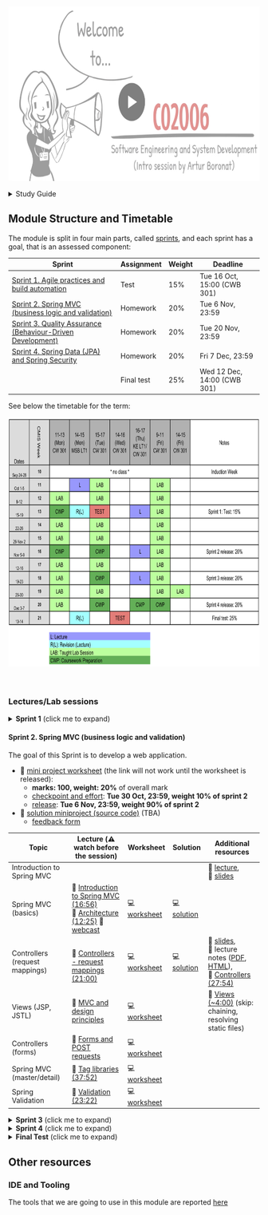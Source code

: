 <link rel='stylesheet' href='./web/swiss.css'/>

<a href="https://leicester.cloud.panopto.eu/Panopto/Pages/Viewer.aspx?id=69fe1611-62b5-4d3a-b556-a96800b4f2bc"><img src="web/L0_thumbnail_play.png" alt="CO2006 introductory session" height="350" width="800"></a>


<details><summary>Study Guide</summary>

## Study Guide

The **study guide** is available :notebook_with_decorative_cover: [here](./CO2006-studyguide-18-19.pdf).

</details>

## Module Structure and Timetable 

The module is split in four main parts, called [sprints](https://en.wikipedia.org/wiki/Scrum_(software_development)#Sprint), and each sprint has a goal, that is an assessed component:

| Sprint | Assignment | Weight | Deadline |
|--|--|--|--|
| [Sprint 1. Agile practices and build automation](#sprint-1-agile-practices-and-build-automation) | Test | 15% | Tue 16 Oct, 15:00 (CWB 301) |
| [Sprint 2. Spring MVC (business logic and validation)](#sprint-2-spring-mvc-business-logic-and-validation) | Homework | 20% | Tue 6 Nov, 23:59 |
| [Sprint 3. Quality Assurance (Behaviour-Driven Development)](#sprint-3-quality-assurance-behaviour-driven-development) | Homework | 20% | Tue 20 Nov, 23:59 |
| [Sprint 4. Spring Data (JPA) and Spring Security](#sprint-4-spring-data-jpa-and-spring-security) | Homework | 20% | Fri 7 Dec, 23:59 |
|  | Final test | 25% | Wed 12 Dec, 14:00 (CWB 301) |

See below the timetable for the term:

<img src="web/sampletimetable.png" alt="CO2006 timetable" height="500" width="800">


<br />
<br />
<br />



### Lectures/Lab sessions

<details><summary><b>Sprint 1</b> (click me to expand)</summary>

#### Sprint 1. Agile practices and build automation

The goal for this sprint is a test on agile practices in software development, Groovy and Gradle:
* :dart: **TEST: Tuesday 16th October, CW3 Lab (out of 100, weight: 15%): 15:00-15:50**
* :nerd_face: Contents to be assessed in the test summarised [here](./sprint1.test.md#contents-for-test-sprint-1)
  * The **revision session** will be on **Monday 15 October, 14:00, in Brookfield Lecture Theatre**
* :computer: A sample test is available [here](https://bit.ly/2DE8j1I) (this is a link to Blackboard and you need to be signed in for it to work)

&nbsp;&nbsp;&nbsp;&nbsp;&nbsp;&nbsp;&nbsp;&nbsp;&nbsp;&nbsp;&nbsp;&nbsp;&nbsp;&nbsp;&nbsp;&nbsp;&nbsp;&nbsp;&nbsp;&nbsp;&nbsp;&nbsp;&nbsp;&nbsp;&nbsp;&nbsp;&nbsp;&nbsp;&nbsp;&nbsp;&nbsp;&nbsp;&nbsp;&nbsp;&nbsp;&nbsp;&nbsp;&nbsp;&nbsp;&nbsp;&nbsp;&nbsp;&nbsp;&nbsp;&nbsp;&nbsp;&nbsp;&nbsp;&nbsp;&nbsp;&nbsp;&nbsp;&nbsp;&nbsp;<img src="web/bannerSessions.png" alt="what to do in lab sessions" height="200" width="600">

| Topic | Lecture  (:warning: watch before the session) | Worksheet | Solution | Additional resources | 
|--|--|--|--|--|
| Introduction to Build Automation | - | - | - | :movie_camera: [lecture](https://leicester.cloud.panopto.eu/Panopto/Pages/Viewer.aspx?id=a4e9fc02-2df3-4a00-b55b-a96d00c81305), <br/> :notebook_with_decorative_cover: [slides](./lectureNotes/sprint1.lecture.pdf), <br/>:movie_camera: [Waterfall Fundamentals and Its Problems (21:14)](https://app.pluralsight.com/player?course=agile-fundamentals&author=stephen-haunts&name=agile-fundamentals-m2&clip=0&mode=live), <br/> :movie_camera: [What is agile all about? (28:41)](https://app.pluralsight.com/player?course=agile-fundamentals&author=stephen-haunts&name=agile-fundamentals-m3&clip=0&mode=live), <br/> :movie_camera: [Common agile misconceptions (20:12)](https://app.pluralsight.com/player?course=agile-fundamentals&author=stephen-haunts&name=agile-fundamentals-m4&clip=0&mode=live),<br/> :movie_camera: [Advantages and disadvantages (18:48)](https://app.pluralsight.com/player?course=agile-fundamentals&author=stephen-haunts&name=agile-fundamentals-m5&clip=0&mode=live) |
| Integrated Development Environments (IDEs)	 | :movie_camera: [Intro to IDEs (19:33)](https://leicester.cloud.panopto.eu/Panopto/Pages/Viewer.aspx?id=9624f170-8536-4ad6-9655-a96500e049e9), <br/> :movie_camera: [Pair programming (16:05)](https://leicester.cloud.panopto.eu/Panopto/Pages/Viewer.aspx?id=a21e8ac3-d6ee-4ccc-bf7b-a96c00a0af9c) | :computer: [worksheet](./sprint1/IDE_exercises/) |  | :notebook_with_decorative_cover: lecture notes ([PDF](./lectureNotes/sprint1.lab1.IDE.pdf), [HTML](./lectureNotes/sprint1.lab1.IDE.md)) |
| Groovy (basic syntax and collections) | :movie_camera: [Intro to Groovy (26:35)](https://app.pluralsight.com/player?course=groovy-fundamentals&author=jeremy-jarrell&name=groovy-fundamentals-m1&clip=0&mode=live) | :computer: [worksheet](./sprint1/Groovy_exercises/) | :computer: [solution](./sprint1/Groovy_exercises_solution/src/solution/exercises_solutions.groovy) | :notebook_with_decorative_cover: lecture notes ([PDF](./lectureNotes/sprint1.lab2.Groovy.pdf), [HTML](./lectureNotes/sprint1.lab2.Groovy.md)) <br/> :movie_camera: [Groovy's basic syntax (31:13)](https://app.pluralsight.com/player?course=groovy-fundamentals&author=jeremy-jarrell&name=groovy-fundamentals-m2&clip=0&mode=live) |  
|  Gradle (tasks and dependencies)  		| :movie_camera: [Intro to Gradle (18:59)](https://app.pluralsight.com/player?course=gradle-fundamentals&author=kevin-jones&name=gradle-fundamentals-m1&clip=0&mode=live), <br/>  :movie_camera: [Tasks (20:50)](https://app.pluralsight.com/player?course=gradle-fundamentals&author=kevin-jones&name=gradle-fundamentals-m2&clip=0&mode=live) | :computer: [worksheet](./sprint1/Gradle_ex01/) | :computer: [solution](./sprint1/Gradle_ex01_solution/build.gradle) | :movie_camera: [Task dependencies (17:18)](https://app.pluralsight.com/player?course=gradle-fundamentals&author=kevin-jones&name=gradle-fundamentals-m3&clip=0&mode=live), <br/> :movie_camera: [Typed tasks (11:36)](https://app.pluralsight.com/player?course=gradle-fundamentals&author=kevin-jones&name=gradle-fundamentals-m4&clip=0&mode=live),<br/> :notebook_with_decorative_cover: lecture notes ([PDF](./lectureNotes/sprint1.lab3.Gradle.pdf), [HTML](./lectureNotes/sprint1.lab3.Gradle.md)), <br/> :movie_camera: [webcast (questions on Buildship)](https://leicester.cloud.panopto.eu/Panopto/Pages/Viewer.aspx?id=ad336c72-edd0-48c2-a4d6-a97300a4fae9) |
| Gradle (Plugins - Java, Groovy, external dependencies) 		| :movie_camera: [Java projects (18:59)](https://app.pluralsight.com/player?course=gradle-fundamentals&author=kevin-jones&name=gradle-fundamentals-m5&clip=0&mode=live)* | :computer: [worksheet](./sprint1/Gradle_ex02/) | :computer: [solution](./sprint1/Gradle_ex02_solution/) | :notebook_with_decorative_cover: lecture notes ([PDF](./lectureNotes/sprint1.lab4.Gradle.pdf), [HTML](./lectureNotes/sprint1.lab4.Gradle.md)), <br/> :movie_camera: [External dependencies (24:15)](https://app.pluralsight.com/player?course=gradle-fundamentals&author=kevin-jones&name=gradle-fundamentals-m5&clip=0&mode=live)  | 
| Gradle (external dependencies, testing, wrapper) 		| :movie_camera: [Testing (16:13)](https://app.pluralsight.com/player?course=gradle-fundamentals&author=kevin-jones&name=gradle-fundamentals-m7&clip=0&mode=live) | :computer: [worksheet](./sprint1/Gradle_ex03/) | :computer: [solution](./sprint1/Gradle_ex03_solution/)  | :notebook_with_decorative_cover: lecture notes ([PDF](./lectureNotes/sprint1.lab5.Gradle.pdf), [HTML](./lectureNotes/sprint1.lab5.Gradle.md)) | 
| Revision 		| :movie_camera: [revision](https://leicester.cloud.panopto.eu/Panopto/Pages/Viewer.aspx?id=55abaa08-2cc1-4090-afc4-a97a00d6b638) |  |  | :notebook_with_decorative_cover: [slides](./lectureNotes/sprint1.revision.pdf) | 


\* Skip `Writing a multi-project build`

<br />
<br />
<br />

</details> 

#### Sprint 2. Spring MVC (business logic and validation)

The goal of this Sprint is to develop a web application. 

* :dart: [mini project worksheet](./miniproject.md) (the link will not work until the worksheet is released):
  * **marks: 100, weight: 20%** of overall mark
  * [checkpoint and effort](): **Tue 30 Oct, 23:59, weight 10% of sprint 2**
  * [release](): **Tue 6 Nov, 23:59, weight 90% of sprint 2**
* :loudspeaker: [solution miniproject (source code)]() (TBA)
  * [feedback form]()

| Topic | Lecture  (:warning: watch before the session) | Worksheet | Solution | Additional resources | 
|--|--|--|--|--|
| Introduction to Spring MVC				|  |  | | :movie_camera: [lecture](https://leicester.cloud.panopto.eu/Panopto/Pages/Viewer.aspx?id=b9485004-f43e-4da0-bd86-a97d00f85ec6), <br/>  :notebook_with_decorative_cover: [slides](./lectureNotes/sprint2.lecture.pdf) | 
| Spring MVC (basics)					| :movie_camera: [Introduction to Spring MVC (16:56)](https://app.pluralsight.com/player?course=springmvc-intro&author=bryan-hansen&name=springmvc-m1-intro&clip=0&mode=live)<br/>:movie_camera: [Architecture (12:25)](https://app.pluralsight.com/player?course=springmvc-intro&author=bryan-hansen&name=springmvc-m3-architecture&clip=0&mode=live) :movie_camera: [webcast](https://leicester.cloud.panopto.eu/Panopto/Pages/Viewer.aspx?id=22d81fc5-c1fd-491f-a703-a97e008a7f9a)| :computer: [worksheet](./sprint2/SpringMvc_ex01/readme.md) | :computer: [solution](./sprint2/SpringMvc_ex01_solution/)  | | 
| Controllers (request mappings) 		| <br/> :movie_camera: [Controllers - request mappings (21:00)](https://leicester.cloud.panopto.eu/Panopto/Pages/Viewer.aspx?id=36f7f901-8ec8-4281-8b18-a980014228bd) <br/> | :computer: [worksheet](./sprint2/SpringMvc_ex02/readme.md) | :computer: [solution](./sprint2/SpringMvc_ex02_solution/) | :notebook_with_decorative_cover: [slides](./lectureNotes/sprint2.lab2.handouts.pdf), <br/> :notebook_with_decorative_cover: lecture notes ([PDF](./lectureNotes/sprint2.lab2.pdf), [HTML](./lectureNotes/sprint2.lab2.md)), <br/> :movie_camera: [Controllers (27:54)](https://app.pluralsight.com/player?course=springmvc-intro&author=bryan-hansen&name=springmvc-m4-controllers&clip=0&mode=live)  |
| Views (JSP, JSTL)						| :movie_camera: [MVC and design principles](https://leicester.cloud.panopto.eu/Panopto/Pages/Viewer.aspx?id=7871e274-b7bf-4f84-901c-a98200e2e2b4) | :computer: [worksheet](./sprint2/SpringMvc_ex02b) | <!-- :computer: [solution](./sprint2/SpringMvc_ex02b_solution) --> | :movie_camera: [Views (~4:00)](https://app.pluralsight.com/player?course=springmvc-intro&author=bryan-hansen&name=springmvc-m5-views&clip=0&mode=live) (skip: chaining, resolving static files) |
| Controllers (forms)			 		| :movie_camera: [Forms and POST requests](https://leicester.cloud.panopto.eu/Panopto/Pages/Viewer.aspx?id=36f7f901-8ec8-4281-8b18-a980014228bd) | :computer: [worksheet](./sprint2/SpringMvc_ex03/readme.md) | <!-- :computer: [solution](./sprint2/SpringMvc_ex03_solution/) --> |  |
| Spring MVC (master/detail)						| :movie_camera: [Tag libraries (37:52)](https://app.pluralsight.com/player?course=springmvc-intro&author=bryan-hansen&name=springmvc-m6-tags&clip=0&mode=live) | :computer: [worksheet](./sprint2/SpringMvc_ex04/readme.md) | <!-- :computer: [solution](./sprint2/SpringMvc_ex04_solution/) --> | |
| Spring Validation 						| :movie_camera: [Validation (23:22)](https://app.pluralsight.com/player?course=springmvc-intro&author=bryan-hansen&name=springmvc-m7-validation&clip=0&mode=live) | :computer: [worksheet](./sprint2/SpringMvc_ex05/readme.md) | <!-- :computer: [solution](./sprint2/SpringMvc_ex05_solution/) --> | |


<details><summary><b>Sprint 3</b> (click me to expand)</summary>


<br />
<br />
<br />


#### Sprint 3. Quality Assurance (Behaviour-Driven Development)

:warning: The links under this section will be enabled once sprint 3 starts.

The goal of this Sprint is to develop a web application:
* :dart: [mini project worksheet](./miniproject.md) (the link will not work until the worksheet is released):
  * **marks: 100, weight: 20%** of overall mark
  * [checkpoint](): **Tue 13 Nov, 23:59, weight 10% of sprint 3**
  * [release](): **Tue 20 Nov, 23:59, weight 90% of sprint 3**
* :loudspeaker: [solution miniproject (source code)]() (TBA)
  * [feedback form]()
  
| Topic | Lecture  (:warning: watch before the session) | Worksheet | Solution | Additional resources | 
|--|--|--|--|--|
| Introduction to Quality Assurance			|  |  | | :movie_camera: [lecture](), <br/>  :notebook_with_decorative_cover: [slides]() | 
| TDD with JUnit/Hamcrest			|  :movie_camera: [lecture]() | :computer: [worksheet]() |  | |
| Triangulation 						|  :movie_camera: [lecture]() | :computer: [worksheet]() |  | |
| Spock 								| :movie_camera: [lecture]() | :computer: [worksheet]() |  | |
| Spring Test Framework				|  :movie_camera: [lecture]() | :computer: [worksheet]() |  | |
| Testing criteria			 		|  :movie_camera: [lecture]() | :computer: [worksheet]() |  | |



<br />
<br />
<br />

</details>

<details><summary><b>Sprint 4</b> (click me to expand)</summary>

#### Sprint 4. Spring Data (JPA) and Spring Security

:warning: The links under this section will be enabled once sprint 4 starts.

The goal of this Sprint is to develop a web application:
* :dart: [mini project worksheet](./miniproject.md) (the link will not work until the worksheet is released):
  * **marks: 100, weight: 20%** of overall mark
  * [checkpoint](): **Thu 29 Nov, 23:59, weight 10% of sprint 4**
  * [release](): **Fri 7 Dec, 23:59, weight 90% of sprint 4**
* :loudspeaker: [solution miniproject (source code)]() (TBA)
  * [feedback form]()

| Topic | Lecture  (:warning: watch before the session) | Worksheet | Solution | Additional resources | 
|--|--|--|--|--|
| Intro to Spring Data/Security			|  |  | | :movie_camera: [lecture](), <br/>  :notebook_with_decorative_cover: [slides]() | 
| Revision SQL |  |  :computer:[exercise 01](./ex01.md)  <br/> :movie_camera: [explanation]() |  | |
| ORM problem | :movie_camera: [ORM1 (16:53)]() | :computer: [exercise 02](./sprint4.ex02/)  <br/> :movie_camera:[explanation]() |  |  |
| ORM solution (JPA) | :movie_camera: [ORM2 (15:11)]() |  :computer:[exercise 03](./sprint4.ex03/) <br/> :movie_camera:[explanation]() |  |  |
| Spring Data | :movie_camera: [ORM3 (25:04)]() |  :computer: [exercise 04](./sprint4.ex04/) <br/> :movie_camera: [explanation]() |  |   |   |
| Spring Data |  | :computer: [exercise 05](./sprint4.ex05/) <br/> :movie_camera:  [explanation]() | |  |  |
| Spring Security  | :movie_camera: [Spring Security (54:14)]() |  :computer: [exercise 06](./sprint4.ex06/) <br/> :movie_camera: [explanation]() |  |  | Watch the lecture, fetch ex06 and watch its explanation. |  


<br />
<br />
<br />

</details>

<details><summary><b>Final Test</b> (click me to expand)</summary>

#### Final test (assessed coursework)

* :dart: **Final Test (covering sprints 2, 3 and 4): Wednesday 12th December, 14:00-15:00**
* :nerd_face: Contents to be assessed in the test summarised here
  * The **revision session** will be on **Monday 10th December, 14:00, in KE LT2**
* :computer: A sample test can be found [here]()


<br />
<br />
<br />

</details>

## Other resources

### IDE and Tooling

The tools that we are going to use in this module are reported [here](./tooling.md)   






